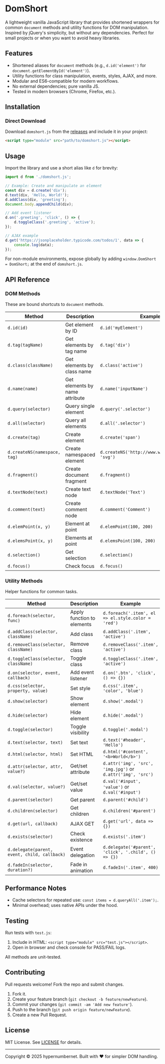 # DomShort

A lightweight vanilla JavaScript library that provides shortened wrappers for common `document` methods and utility functions for DOM manipulation. Inspired by jQuery's simplicity, but without any dependencies. Perfect for small projects or when you want to avoid heavy libraries.

## Features
- Shortened aliases for `document` methods (e.g., `d.id('element')` for `document.getElementById('element')`).
- Utility functions for class manipulation, events, styles, AJAX, and more.
- Modular and ES6-compatible for modern workflows.
- No external dependencies; pure vanilla JS.
- Tested in modern browsers (Chrome, Firefox, etc.).

## Installation

### Direct Download
Download `domshort.js` from the [releases](https://github.com/hypernumbernet/domshort/releases) and include it in your project:

```html
<script type="module" src="path/to/domshort.js"></script>
```

## Usage

Import the library and use a short alias like `d` for brevity:

```javascript
import d from './domshort.js';

// Example: Create and manipulate an element
const div = d.create('div');
d.text(div, 'Hello, World!');
d.addClass(div, 'greeting');
document.body.appendChild(div);

// Add event listener
d.on('.greeting', 'click', () => {
    d.toggleClass('.greeting', 'active');
});

// AJAX example
d.get('https://jsonplaceholder.typicode.com/todos/1', data => {
    console.log(data);
});
```

For non-module environments, expose globally by adding `window.DomShort = DomShort;` at the end of `domshort.js`.

## API Reference

### DOM Methods
These are bound shortcuts to `document` methods.

| Method | Description | Example |
|--------|-------------|---------|
| `d.id(id)` | Get element by ID | `d.id('myElement')` |
| `d.tag(tagName)` | Get elements by tag name | `d.tag('div')` |
| `d.class(className)` | Get elements by class name | `d.class('active')` |
| `d.name(name)` | Get elements by name attribute | `d.name('inputName')` |
| `d.query(selector)` | Query single element | `d.query('.selector')` |
| `d.all(selector)` | Query all elements | `d.all('.selector')` |
| `d.create(tag)` | Create element | `d.create('span')` |
| `d.createNS(namespace, tag)` | Create namespaced element | `d.createNS('http://www.w3.org/2000/svg', 'svg')` |
| `d.fragment()` | Create document fragment | `d.fragment()` |
| `d.textNode(text)` | Create text node | `d.textNode('Text')` |
| `d.comment(text)` | Create comment node | `d.comment('Comment')` |
| `d.elemPoint(x, y)` | Element at point | `d.elemPoint(100, 200)` |
| `d.elemsPoint(x, y)` | Elements at point | `d.elemsPoint(100, 200)` |
| `d.selection()` | Get selection | `d.selection()` |
| `d.focus()` | Check focus | `d.focus()` |

### Utility Methods
Helper functions for common tasks.

| Method | Description | Example |
|--------|-------------|---------|
| `d.foreach(selector, func)` | Apply function to elements | `d.foreach('.item', el => el.style.color = 'red')` |
| `d.addClass(selector, className)` | Add class | `d.addClass('.item', 'active')` |
| `d.removeClass(selector, className)` | Remove class | `d.removeClass('.item', 'active')` |
| `d.toggleClass(selector, className)` | Toggle class | `d.toggleClass('.item', 'active')` |
| `d.on(selector, event, callback)` | Add event listener | `d.on('.btn', 'click', () => {})` |
| `d.css(selector, property, value)` | Set style | `d.css('.item', 'color', 'blue')` |
| `d.show(selector)` | Show element | `d.show('.modal')` |
| `d.hide(selector)` | Hide element | `d.hide('.modal')` |
| `d.toggle(selector)` | Toggle visibility | `d.toggle('.modal')` |
| `d.text(selector, text)` | Set text | `d.text('#header', 'Hello')` |
| `d.html(selector, html)` | Set HTML | `d.html('#content', '<b>World</b>')` |
| `d.attr(selector, attr, value?)` | Get/set attribute | `d.attr('img', 'src', 'img.jpg')` or `d.attr('img', 'src')` |
| `d.val(selector, value?)` | Get/set value | `d.val('#input', 'value')` or `d.val('#input')` |
| `d.parent(selector)` | Get parent | `d.parent('#child')` |
| `d.children(selector)` | Get children | `d.children('#parent')` |
| `d.get(url, callback)` | AJAX GET | `d.get('url', data => {})` |
| `d.exists(selector)` | Check existence | `d.exists('.item')` |
| `d.delegate(parent, event, child, callback)` | Event delegation | `d.delegate('#parent', 'click', '.child', () => {})` |
| `d.fadeIn(selector, duration?)` | Fade in animation | `d.fadeIn('.item', 400)` |

## Performance Notes
- Cache selectors for repeated use: `const items = d.queryAll('.item');`.
- Minimal overhead; uses native APIs under the hood.

## Testing
Run tests with `test.js`:

1. Include in HTML: `<script type="module" src="test.js"></script>`.
2. Open in browser and check console for PASS/FAIL logs.

All methods are unit-tested.

## Contributing
Pull requests welcome! Fork the repo and submit changes.

1. Fork it.
2. Create your feature branch (`git checkout -b feature/newFeature`).
3. Commit your changes (`git commit -am 'Add new feature'`).
4. Push to the branch (`git push origin feature/newFeature`).
5. Create a new Pull Request.

## License
MIT License. See [LICENSE](LICENSE) for details.

---

Copyright © 2025 hypernumbernet. Built with ❤️ for simpler DOM handling.